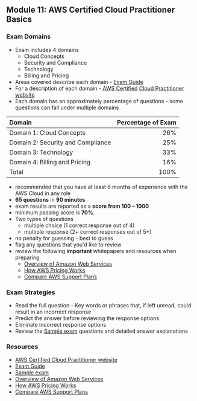 ## Module 11: AWS Certified Cloud Practitioner Basics

### Exam Domains
- Exam includes 4 domains
    - Cloud Concepts
    - Security and Compliance
    - Technology
    - Billing and Pricing
- Areas covered describe each domain - [Exam Guide](https://d1.awsstatic.com/training-and-certification/docs-cloud-practitioner/AWS-Certified-Cloud-Practitioner_Exam-Guide.pdf)
- For a description of each domain - [AWS Certified Cloud Practitioner website](https://aws.amazon.com/certification/certified-cloud-practitioner/)
- Each domain has an approximately percentage of questions - some questions can fall under multiple domains

| Domain | Percentage of Exam |
| :- | -: |
| Domain 1: Cloud Concepts | 26% |
| Domain 2: Security and Compliance | 25% |
| Domain 3: Technology | 33% |
| Domain 4: Billing and Pricing | 16% |
| Total | 100% |

- recommended that you have at least 6 months of experience with the AWS Cloud in any role
- __65 questions__ in __90 minutes__
- exam results are reported as a __score from 100 – 1000__
- minimum passing score is __70%__.
- Two types of questions
    - multiple choice (1 correct response out of 4)
    - multiple response (2+ correct responses out of 5+)
- no penalty for guessing - best to guess
- flag any questions that you'd like to review
- review the following __important__ whitepapers and resources when preparing
    - [Overview of Amazon Web Services](https://d1.awsstatic.com/whitepapers/aws-overview.pdf)
    - [How AWS Pricing Works](https://d1.awsstatic.com/whitepapers/aws_pricing_overview.pdf)
    - [Compare AWS Support Plans](https://aws.amazon.com/premiumsupport/plans/)

### Exam Strategies
- Read the full question - Key words or phrases that, if left unread, could result in an incorrect response
- Predict the answer before reviewing the response options
- Eliminate incorrect response options
- Review the [Sample exam](https://d1.awsstatic.com/training-and-certification/docs-cloud-practitioner/AWS-Certified-Cloud-Practitioner_Sample-Questions.pdf) questions and detailed answer explanations

### Resources
- [AWS Certified Cloud Practitioner website](https://aws.amazon.com/certification/certified-cloud-practitioner/)
- [Exam Guide](https://d1.awsstatic.com/training-and-certification/docs-cloud-practitioner/AWS-Certified-Cloud-Practitioner_Exam-Guide.pdf)
- [Sample exam](https://d1.awsstatic.com/training-and-certification/docs-cloud-practitioner/AWS-Certified-Cloud-Practitioner_Sample-Questions.pdf)
- [Overview of Amazon Web Services](https://d1.awsstatic.com/whitepapers/aws-overview.pdf)
- [How AWS Pricing Works](https://d1.awsstatic.com/whitepapers/aws_pricing_overview.pdf)
- [Compare AWS Support Plans](https://aws.amazon.com/premiumsupport/plans/)